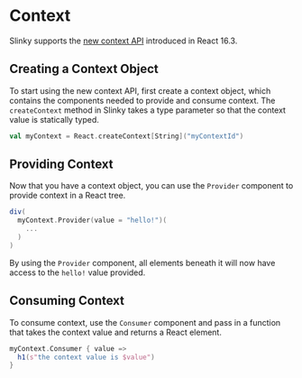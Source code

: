 # Context
Slinky supports the [new context API](https://reactjs.org/docs/context.html) introduced in React 16.3.

## Creating a Context Object
To start using the new context API, first create a context object, which contains the components needed to provide and consume context. The `createContext` method in Slinky takes a type parameter so that the context value is statically typed.

```scala
val myContext = React.createContext[String]("myContextId")
```

## Providing Context
Now that you have a context object, you can use the `Provider` component to provide context in a React tree.

```scala
div(
  myContext.Provider(value = "hello!")(
    ...
  )
)
```

By using the `Provider` component, all elements beneath it will now have access to the `hello!` value provided.

## Consuming Context
To consume context, use the `Consumer` component and pass in a function that takes the context value and returns a React element.

```scala
myContext.Consumer { value =>
  h1(s"the context value is $value")
}
```
